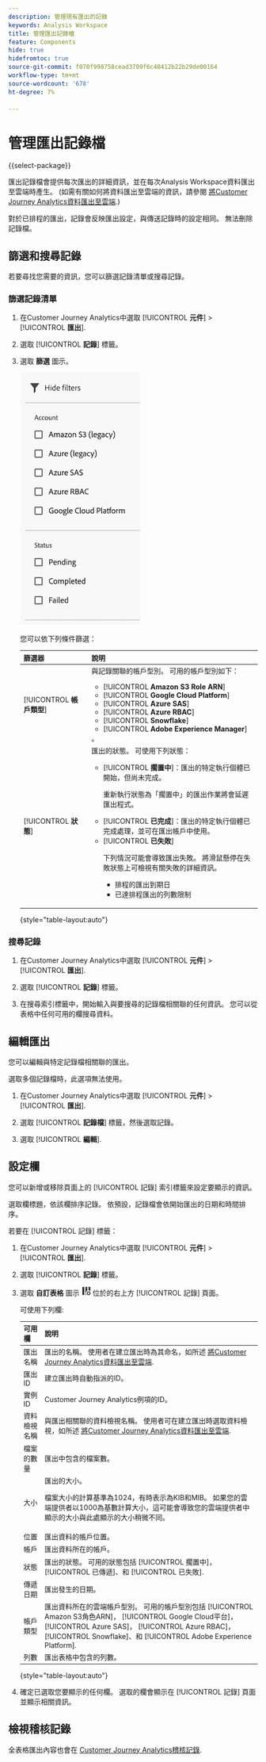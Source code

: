 ```yaml
---
description: 管理現有匯出的記錄
keywords: Analysis Workspace
title: 管理匯出記錄檔
feature: Components
hide: true
hidefromtoc: true
source-git-commit: f070f998758cead3709f6c48412b22b29de00164
workflow-type: tm+mt
source-wordcount: '678'
ht-degree: 7%

---
```


# 管理匯出記錄檔

{{select-package}}

匯出記錄檔會提供每次匯出的詳細資訊，並在每次Analysis Workspace資料匯出至雲端時產生。 (如需有關如何將資料匯出至雲端的資訊，請參閱 [將Customer Journey Analytics資料匯出至雲端](/help/analysis-workspace/export/export-cloud.md).)

對於已排程的匯出，記錄會反映匯出設定，與傳送記錄時的設定相同。 無法刪除記錄檔。

## 篩選和搜尋記錄

若要尋找您需要的資訊，您可以篩選記錄清單或搜尋記錄。

### 篩選記錄清單

1. 在Customer Journey Analytics中選取 [!UICONTROL **元件**] > [!UICONTROL **匯出**].

1. 選取 [!UICONTROL **記錄**] 標籤。

1. 選取 **篩選** 圖示。

   ![篩選器資訊](assets/export-log-filters.png)

   您可以依下列條件篩選：

   | 篩選器 | 說明 |
   |---------|----------|
   | [!UICONTROL **帳戶類型**] | 與記錄關聯的帳戶型別。 可用的帳戶型別如下： <ul><li>[!UICONTROL **Amazon S3 Role ARN**]</li><li>[!UICONTROL **Google Cloud Platform**]</li><li>[!UICONTROL **Azure SAS**]</li><li>[!UICONTROL **Azure RBAC**]</li><li>[!UICONTROL **Snowflake**]</li><li>[!UICONTROL **Adobe Experience Manager**]</li></ul>。 |
   | [!UICONTROL **狀態**] | 匯出的狀態。 可使用下列狀態： <ul><li>[!UICONTROL **擱置中**]：匯出的特定執行個體已開始，但尚未完成。<p>重新執行狀態為「擱置中」的匯出作業將會延遲匯出程式。</p></li><li>[!UICONTROL **已完成**]：匯出的特定執行個體已完成處理，並可在匯出帳戶中使用。</li><li>[!UICONTROL **已失敗**]<p>下列情況可能會導致匯出失敗。 將滑鼠懸停在失敗狀態上可檢視有關失敗的詳細資訊。 <ul><li>排程的匯出到期日</li><li>已達排程匯出的列數限制 </li></ul> </p></li></ul> |

   {style="table-layout:auto"}

### 搜尋記錄

1. 在Customer Journey Analytics中選取 [!UICONTROL **元件**] > [!UICONTROL **匯出**].

1. 選取 [!UICONTROL **記錄**] 標籤。

1. 在搜尋索引標籤中，開始輸入與要搜尋的記錄檔相關聯的任何資訊。 您可以從表格中任何可用的欄搜尋資料。

<!-- removed for MVP: Retry an export You can re-run the export associated with the selected log, using the data as it was on the day the log was originally exported. This is useful when selecting a log that show a failed export or when selecting a log that was accidentally deleted. 

Retrying an export that has a status of Pending will delay the export process.

This option is not available when selecting multiple logs. -->

<!-- 1. In Customer Journey Analytics, select [!UICONTROL **Components**] > [!UICONTROL **Exports**].

1. Select the [!UICONTROL **Logs**] tab, then select a log.

1. Select [!UICONTROL **Retry**]. -->

## 編輯匯出

您可以編輯與特定記錄檔相關聯的匯出。

選取多個記錄檔時，此選項無法使用。

1. 在Customer Journey Analytics中選取 [!UICONTROL **元件**] > [!UICONTROL **匯出**].

1. 選取 [!UICONTROL **記錄檔**] 標籤，然後選取記錄。

   <!-- add screenshot? -->

1. 選取 [!UICONTROL **編輯**].

## 設定欄

您可以新增或移除頁面上的 [!UICONTROL 記錄] 索引標籤來設定要顯示的資訊。

選取欄標題，依該欄排序記錄。 依預設，記錄檔會依開始匯出的日期和時間排序。

若要在 [!UICONTROL 記錄] 標籤：

1. 在Customer Journey Analytics中選取 [!UICONTROL **元件**] > [!UICONTROL **匯出**].

1. 選取 [!UICONTROL **記錄**] 標籤。

1. 選取 **自訂表格** 圖示 ![自訂表格](assets/customize-table-icon.png) 位於的右上方 [!UICONTROL 記錄] 頁面。

   可使用下列欄:

   | 可用欄 | 說明 |
   |---------|----------|
   | 匯出名稱 | 匯出的名稱。 使用者在建立匯出時為其命名，如所述 [將Customer Journey Analytics資料匯出至雲端](/help/analysis-workspace/export/export-cloud.md). |
   | 匯出 ID | 建立匯出時自動指派的ID。 <!-- True? --> |
   | 實例 ID | Customer Journey Analytics例項的ID。 <!-- True? --> |
   | 資料檢視名稱 | 與匯出相關聯的資料檢視名稱。 使用者可在建立匯出時選取資料檢視，如所述 [將Customer Journey Analytics資料匯出至雲端](/help/analysis-workspace/export/export-cloud.md). |
   | 檔案的數量 | 匯出中包含的檔案數。 |
   | 大小 | 匯出的大小。<p>檔案大小的計算基準為1024，有時表示為KIB和MIB。 如果您的雲端提供者以1000為基數計算大小，這可能會導致您的雲端提供者中顯示的大小與此處顯示的大小稍微不同。</p> |
   | 位置 | 匯出資料的帳戶位置。 |
   | 帳戶 | 匯出資料所在的帳戶。 |
   | 狀態 | 匯出的狀態。 可用的狀態包括 [!UICONTROL 擱置中]， [!UICONTROL 已傳遞]、和 [!UICONTROL 已失敗]. |
   | 傳遞日期 | 匯出發生的日期。 |
   | 帳戶類型 | 匯出資料所在的雲端帳戶型別。 可用的帳戶型別包括 [!UICONTROL Amazon S3角色ARN]， [!UICONTROL Google Cloud平台]， [!UICONTROL Azure SAS]， [!UICONTROL Azure RBAC]， [!UICONTROL Snowflake]、和 [!UICONTROL Adobe Experience Platform]. |
   | 列數 | 匯出表格中包含的列數。 |

   {style="table-layout:auto"}

1. 確定已選取您要顯示的任何欄。 選取的欄會顯示在 [!UICONTROL 記錄] 頁面並顯示相關資訊。

## 檢視稽核記錄

全表格匯出內容也會在 [Customer Journey Analytics稽核記錄](/help/privacy/audit-log.md). <!-- Need to see what the Component Type for full-table export will be and add it here. Also, under "Event type captured by audit logs" there would be a new event type called "Full-table export". 4 actions would be "Create, Delete, Edit, Export" and "API_Request"? Also information about the locations. Probably have a different component for the location credentials.-->